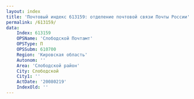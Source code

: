 ```yaml
---
layout: index
title: 'Почтовый индекс 613159: отделение почтовой связи Почты России'
permalink: /613159/
data:
    Index: 613159
    OPSName: 'Слободской Почтамт'
    OPSType: П
    OPSSubm: 610700
    Region: 'Кировская область'
    Autonom: ''
    Area: 'Слободской район'
    City: Слободской
    City1: ''
    ActDate: '20080219'
    IndexOld: ''
---
```

